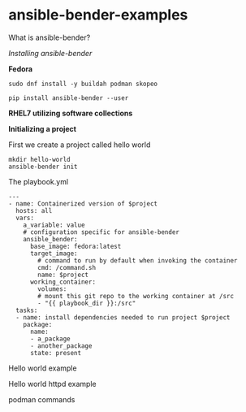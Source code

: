# ansible-bender-examples

What is ansible-bender?

*Installing ansible-bender*

**Fedora**

`sudo dnf install -y buildah podman skopeo`

`pip install ansible-bender --user`

**RHEL7 utilizing software collections**


**Initializing a project**

First we create a project called hello world

```
mkdir hello-world
ansible-bender init
```

The playbook.yml

```
---
- name: Containerized version of $project
  hosts: all
  vars:
    a_variable: value
    # configuration specific for ansible-bender
    ansible_bender:
      base_image: fedora:latest
      target_image:
        # command to run by default when invoking the container
        cmd: /command.sh
        name: $project
      working_container:
        volumes:
        # mount this git repo to the working container at /src
        - "{{ playbook_dir }}:/src"
  tasks:
  - name: install dependencies needed to run project $project
    package:
      name:
      - a_package
      - another_package
      state: present
```



Hello world example


Hello world httpd example


podman commands



